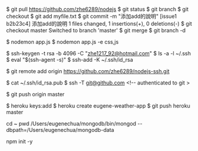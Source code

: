 $ git pull https://github.com/zhe6289/nodejs
$ git status
$ git branch <branch-name>
$ git checkout <branch-name> <!-- to switch branch -->
$ git add myfile.txt
$ git commit -m "添加add的說明"
[issue1 b2b23c4] 添加add的說明
 1 files changed, 1 insertions(+), 0 deletions(-)
$ git checkout master
Switched to branch 'master'
$ git merge <branch-name>
$ git branch -d <branch-name>


<!-- nodemon watching-->
$ nodemon app.js
$ nodemon app.js -e css,js

<!-- setup SSH -->
$ ssh-keygen -t rsa -b 4096 -C "zhe1217_92@hotmail.com"
$ ls -a -l ~/.ssh
$ eval "$(ssh-agent -s)"
$ ssh-add -K ~/.ssh/id_rsa <!-- Identity added: /Users/eugenechua/.ssh/id_rsa (zhe1217_92@hotmail.com) -->

<!-- remote to git -->
$ git remote add origin https://github.com/zhe6289/nodejs-ssh.git

<!-- generate ssh to git -->
$ cat ~/.ssh/id_rsa.pub
$ ssh -T git@github.com <!-- authenticated to git >

<!-- pushing code to origin master -->
$ git push origin master

<!-- deploy to heroku -->
$ heroku keys:add
$ heroku create eugene-weather-app
$ git push heroku master

<!-- mongodb -->
cd ~ 
pwd
/Users/eugenechua/mongodb/bin/mongod --dbpath=/Users/eugenechua/mongodb-data

<!-- create a empty package.json -->
npm init -y
